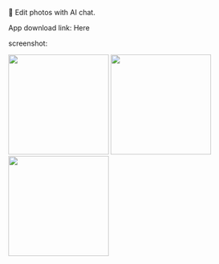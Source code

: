 📸 Edit photos with AI chat.

App download link: Here

screenshot:

<img src="https://github.com/user-attachments/assets/b3015118-5862-4dd1-96b6-a287816e1ae6" width="200">
<img src="https://github.com/user-attachments/assets/3e16bd36-e3f3-4e58-9e67-e8d482a8ea24" width="200">
<img src="https://github.com/user-attachments/assets/671f1e98-3371-4926-9bdd-2309259e6cce" width="200">
